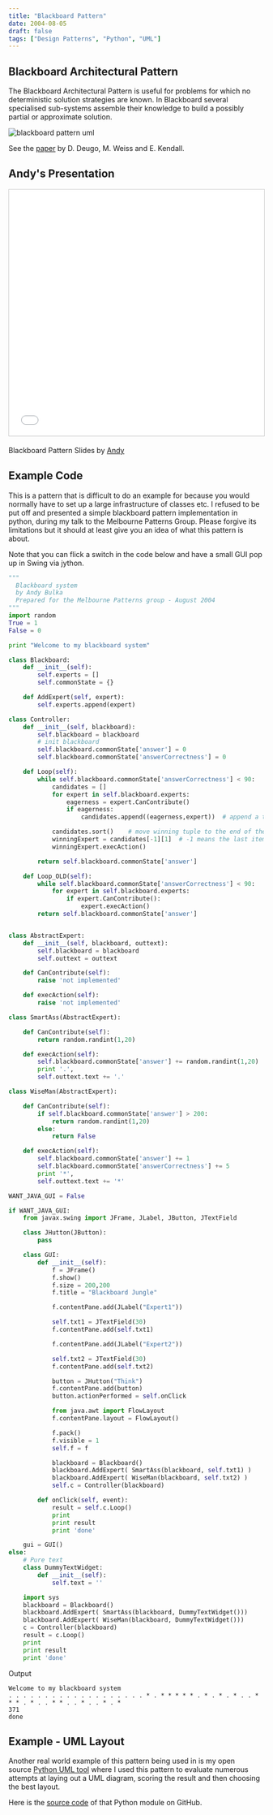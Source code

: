 ```yaml
---
title: "Blackboard Pattern"
date: 2004-08-05
draft: false
tags: ["Design Patterns", "Python", "UML"]
---
```


## Blackboard Architectural Pattern

The Blackboard Architectural Pattern is useful for problems for which no deterministic solution strategies are known. In Blackboard several specialised sub-systems assemble their knowledge to build a possibly partial or approximate solution.

![blackboard pattern uml](/blog/images/blackboard-Blafig2.gif)

See the [paper](https://web.archive.org/web/20100402123507/http://chat.carleton.ca:80/~narthorn/project/patterns/BlackboardPattern-display.html) by D. Deugo, M. Weiss and E. Kendall.

## Andy's Presentation 

<iframe style="border: 1px solid #CCC; border-width: 1px; margin-bottom: 5px; max-width: 100%;" src="//www.slideshare.net/slideshow/embed_code/key/zdTSlKGS97nz61" frameborder="0" marginwidth="0" marginheight="0" scrolling="no" width="595" height="485"> </iframe>

Blackboard Pattern Slides by [Andy](https://www.slideshare.net/tcab22)

## Example Code

This is a pattern that is difficult to do an example for because you would normally have to set up a large infrastructure of classes etc.  I refused to be put off and presented a simple blackboard pattern implementation in python, during my talk to the Melbourne Patterns Group.  Please forgive its limitations but it should at least give you an idea of what this pattern is about.

Note that you can flick a switch in the code below and have a small GUI pop up in Swing via jython.

```python
"""
  Blackboard system
  by Andy Bulka
  Prepared for the Melbourne Patterns group - August 2004
"""
import random
True = 1
False = 0

print "Welcome to my blackboard system"

class Blackboard:
    def __init__(self):
        self.experts = []
        self.commonState = {}

    def AddExpert(self, expert):
        self.experts.append(expert)

class Controller:
    def __init__(self, blackboard):
        self.blackboard = blackboard
        # init blackboard
        self.blackboard.commonState['answer'] = 0
        self.blackboard.commonState['answerCorrectness'] = 0

    def Loop(self):
        while self.blackboard.commonState['answerCorrectness'] < 90:
            candidates = []
            for expert in self.blackboard.experts:
                eagerness = expert.CanContribute()
                if eagerness:
                    candidates.append((eagerness,expert))  # append a tuple

            candidates.sort()    # move winning tuple to the end of the list
            winningExpert = candidates[-1][1]  # -1 means the last item in list.
            winningExpert.execAction()

        return self.blackboard.commonState['answer']

    def Loop_OLD(self):
        while self.blackboard.commonState['answerCorrectness'] < 90:
            for expert in self.blackboard.experts:
                if expert.CanContribute():
                    expert.execAction()
        return self.blackboard.commonState['answer']


class AbstractExpert:
    def __init__(self, blackboard, outtext):
        self.blackboard = blackboard
        self.outtext = outtext

    def CanContribute(self):
        raise 'not implemented'

    def execAction(self):
        raise 'not implemented'

class SmartAss(AbstractExpert):

    def CanContribute(self):
        return random.randint(1,20)

    def execAction(self):
        self.blackboard.commonState['answer'] += random.randint(1,20)
        print '.',
        self.outtext.text += '.'

class WiseMan(AbstractExpert):

    def CanContribute(self):
        if self.blackboard.commonState['answer'] > 200:
            return random.randint(1,20)
        else:
            return False

    def execAction(self):
        self.blackboard.commonState['answer'] += 1
        self.blackboard.commonState['answerCorrectness'] += 5
        print '*',
        self.outtext.text += '*'

WANT_JAVA_GUI = False

if WANT_JAVA_GUI:
    from javax.swing import JFrame, JLabel, JButton, JTextField

    class JHutton(JButton):
        pass

    class GUI:
        def __init__(self):
            f = JFrame()
            f.show()
            f.size = 200,200
            f.title = "Blackboard Jungle"

            f.contentPane.add(JLabel("Expert1"))

            self.txt1 = JTextField(30)
            f.contentPane.add(self.txt1)

            f.contentPane.add(JLabel("Expert2"))

            self.txt2 = JTextField(30)
            f.contentPane.add(self.txt2)

            button = JHutton("Think")
            f.contentPane.add(button)
            button.actionPerformed = self.onClick

            from java.awt import FlowLayout
            f.contentPane.layout = FlowLayout()

            f.pack()
            f.visible = 1
            self.f = f

            blackboard = Blackboard()
            blackboard.AddExpert( SmartAss(blackboard, self.txt1) )
            blackboard.AddExpert( WiseMan(blackboard, self.txt2) )
            self.c = Controller(blackboard)

        def onClick(self, event):
            result = self.c.Loop()
            print
            print result
            print 'done'

    gui = GUI()
else:
    # Pure text
    class DummyTextWidget:
        def __init__(self):
            self.text = ''

    import sys
    blackboard = Blackboard()
    blackboard.AddExpert( SmartAss(blackboard, DummyTextWidget()))
    blackboard.AddExpert( WiseMan(blackboard, DummyTextWidget()))
    c = Controller(blackboard)
    result = c.Loop()
    print
    print result
    print 'done'
```

Output

```
Welcome to my blackboard system
. . . . . . . . . . . . . . . . . . . * . * * * * * . * . * . * . . * * * . * . . * * . . * . . * . *
371
done
```

## Example - UML Layout

Another real world example of this pattern being used in is my 
open source [Python UML tool](http://www.pynsource.com "Pynsource - UML tool for Python") where I used this pattern to evaluate numerous attempts at laying out a UML diagram, scoring the result and then choosing the best layout.  

Here is the [source code](https://github.com/abulka/pynsource/blob/master/src/layout/blackboard.py) of that Python module on GitHub.
